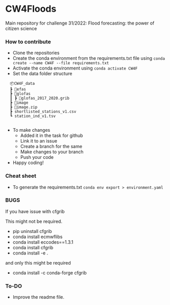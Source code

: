 # CW4Floods
Main repository for challenge 31/2022: Flood forecasting: the power of citizen science

### How to contribute 

- Clone the repositories
- Create the conda environment from the requirements.txt file using `conda create --name CW4F --file requirements.txt`
- Activate the conda environment using `conda activate CW4F`
- Set the data folder structure 
```
  📦CW4F_data
  ┣ 📂efas
  ┣ 📂glofas
  ┃ ┣ 📜glofas_2017_2020.grib
  ┣ 📂image
  ┣ 📜image.zip
  ┣ shortlisted_stations_v1.csv
  ┗ station_ind_v1.tsv
   
```
- To make changes
  - Added it in the task for github
  - Link it to an issue
  - Create a branch for the same 
  - Make changes to your branch
  - Push your code
- Happy coding!

### Cheat sheet 
- To generate the requirements.txt `conda env export > environment.yaml`

### BUGS

If you have issue with cfgrib

This might not be required.
- pip uninstall cfgrib
- conda install ecmwflibs
- conda install eccodes==1.3.1
- conda install cfgrib
- conda install -e .

and only this might be required
- conda install -c conda-forge cfgrib

### To-DO 
- Improve the readme file.
